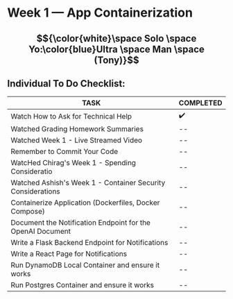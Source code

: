 # Week 1 — App Containerization

## $${\color{white}\space Solo \space Yo:\color{blue}Ultra \space Man \space (Tony)}$$ 

## Individual To Do Checklist:
   
| TASK | COMPLETED |
|  --- |    ---    |
| Watch How to Ask for Technical Help | :heavy_check_mark: |
| Watched Grading Homework Summaries   | -- |
| Watched Week 1 - Live Streamed Video | -- |
| Remember to Commit Your Code | -- |
| WatcHed Chirag's Week 1 - Spending Consideratio | -- |
| Watched Ashish's Week 1 - Container Security Considerations | -- |
| Containerize Application (Dockerfiles, Docker Compose) | -- |
| Document the Notification Endpoint for the OpenAI Document | -- |
| Write a Flask Backend Endpoint for Notifications | -- |
| Write a React Page for Notifications | -- |
| Run DynamoDB Local Container and ensure it works | -- |
| Run Postgres Container and ensure it works | -- |
